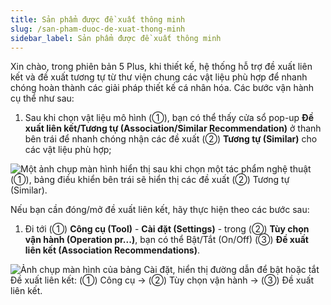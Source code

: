 ```yaml
---
title: Sản phẩm được đề xuất thông minh
slug: /san-pham-duoc-de-xuat-thong-minh
sidebar_label: Sản phẩm được đề xuất thông minh
---
```


Xin chào, trong phiên bản 5 Plus, khi thiết kế, hệ thống hỗ trợ đề xuất liên kết và đề xuất tương tự từ thư viện chung các vật liệu phù hợp để nhanh chóng hoàn thành các giải pháp thiết kế cá nhân hóa. Các bước vận hành cụ thể như sau:

1. Sau khi chọn vật liệu mô hình (①), bạn có thể thấy cửa sổ pop-up **Đề xuất liên kết/Tương tự (Association/Similar Recommendation)** ở thanh bên trái để nhanh chóng nhận các đề xuất (②) **Tương tự (Similar)** cho các vật liệu phù hợp;

![Một ảnh chụp màn hình hiển thị sau khi chọn một tác phẩm nghệ thuật (①), bảng điều khiển bên trái sẽ hiển thị các đề xuất (②) Tương tự (Similar).](https://storage.googleapis.com/jegavn_kb/images/66f98a62-dde7-4369-8729-dbab13fdf9fc.png)

Nếu bạn cần đóng/mở đề xuất liên kết, hãy thực hiện theo các bước sau:

1. Đi tới (①) **Công cụ (Tool)** - **Cài đặt (Settings)** - trong (②) **Tùy chọn vận hành (Operation pr...)**, bạn có thể Bật/Tắt (On/Off) (③) **Đề xuất liên kết (Association Recommendations)**.

![Ảnh chụp màn hình của bảng Cài đặt, hiển thị đường dẫn để bật hoặc tắt Đề xuất liên kết: (①) Công cụ -> (②) Tùy chọn vận hành -> (③) Đề xuất liên kết.](https://storage.googleapis.com/jegavn_kb/images/ba89f907-469f-4e99-8e95-fb778108fd22.png)